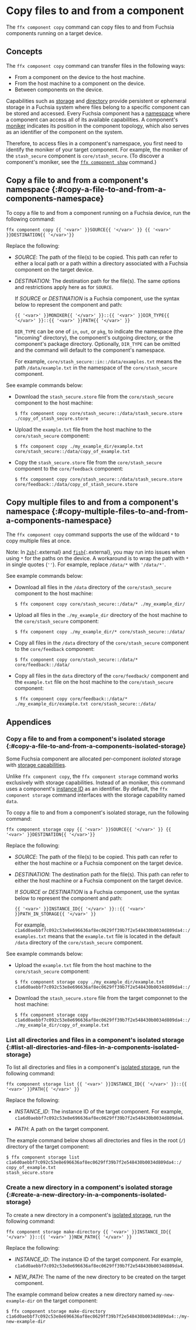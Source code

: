 # Copy files to and from a component

The `ffx component copy` command can copy files to and from Fuchsia components running
on a target device.

## Concepts

The `ffx component copy` command can transfer files in the following ways:

-  From a component on the device to the host machine.
-  From the host machine to a component on the device.
-  Between components on the  device.

Capabilities such as [storage][storage-capabilities] and
[directory][directory-capabilities] provide persistent or ephemeral storage in a Fuchsia
system where files belong to a specific component can be stored and accessed. Every Fuchsia
component has a [namespace][namespace] where a component can access all of its available
capabilities. A component's [moniker][component-moniker] indicates its position in
the component topology, which also serves as an identifier of the component on the system.

Therefore, to access files in a component's namespace, you first need to identify the
moniker of your target component. For example, the
moniker of the `stash_secure` component is `core/stash_secure`. (To discover a component's
moniker, see the [`ffx component show`][ffx-component-show] command.)

## Copy a file to and from a component's namespace {:#copy-a-file-to-and-from-a-components-namespace}

To copy a file to and from a component running on a Fuchsia device, run the following
command:

```posix-terminal
ffx component copy {{ '<var>' }}SOURCE{{ '</var>' }} {{ '<var>' }}DESTINATION{{ '</var>'}}
```

Replace the following:

*  <var>SOURCE</var>: The path of the file(s) to be copied. This path can refer
   to either a local path or a path within a directory associated with a
   Fuchsia component on the target device.

*  <var>DESTINATION</var>: The destination path for the file(s). The same
   options and restrictions apply here as for `SOURCE`.

   If <var>SOURCE</var> or <var>DESTINATION</var> is a Fuchsia component,
   use the syntax below to represent the component and path:

   ```none {:.devsite-disable-click-to-copy}
   {{ '<var>' }}MONIKER{{ '</var>' }}::{{ '<var>' }}DIR_TYPE{{ '</var>' }}::{{ '<var>' }}PATH{{ '</var>' }}
   ```

   `DIR_TYPE` can be one of `in`, `out`, or `pkg`, to indicate the namespace
   (the "incoming" directory), the component's outgoing directory, or the
   component's package directory. Optionally, `DIR_TYPE` can be omitted and the
   command will default to the component's namespace.

   For example, `core/stash_secure::in::/data/examples.txt` means the path
   `/data/example.txt` in the namespace of the `core/stash_secure` component.

See example commands below:

*  Download the `stash_secure.store` file from the `core/stash_secure`
   component to the host machine:

   ```none {:.devsite-disable-click-to-copy}
   $ ffx component copy core/stash_secure::/data/stash_secure.store ./copy_of_stash_secure.store
   ```

*  Upload the `example.txt` file from the host machine to the `core/stash_secure`
   component:

   ```none {:.devsite-disable-click-to-copy}
   $ ffx component copy ./my_example_dir/example.txt core/stash_secure::/data/copy_of_example.txt
   ```

*  Copy the `stash_secure.store` file from the `core/stash_secure` component to
   the `core/feedback` component:

   ```none {:.devsite-disable-click-to-copy}
   $ ffx component copy core/stash_secure::/data/stash_secure.store core/feedback::/data/copy_of_stash_secure.store
   ```

## Copy multiple files to and from a component's namespace {:#copy-multiple-files-to-and-from-a-components-namespace}

The `ffx component copy` command supports the use of the wildcard `*` to copy multiple files at once.

Note: In [`Zsh`][zsh]{:.external} and [`fish`][fish]{:.external}, you may run into issues when
using `*` for the paths on the device. A workaround is to wrap the path with `*` in single quotes
(`''`). For example, replace `/data/*` with `'/data/*'`.

See example commands below:

*  Download all files in the `/data` directory of the `core/stash_secure`
   component to the host machine:

   ```none {:.devsite-disable-click-to-copy}
   $ ffx component copy core/stash_secure::/data/* ./my_example_dir/
   ```

*  Upload all files in the `./my_example_dir` directory of the host machine to
   the `core/stash_secure` component:

   ```none {:.devsite-disable-click-to-copy}
   $ ffx component copy ./my_example_dir/* core/stash_secure::/data/
   ```

*  Copy all files in the `/data` directory of the `core/stash_secure` component to
   the `core/feedback` component:

   ```none {:.devsite-disable-click-to-copy}
   $ ffx component copy core/stash_secure::/data/* core/feedback::/data/
   ```

*  Copy all files in the `data` directory of the `core/feedback/` component and the
   `example.txt` file on the host machine to the `core/stash_secure` component:

   ``` none {:.devsite-disable-click-to-copy}
   $ ffx component copy core/feedback::/data/* ./my_example_dir/example.txt core/stash_secure::/data/
   ```

## Appendices

### Copy a file to and from a component's isolated storage {:#copy-a-file-to-and-from-a-components-isolated-storage}

Some Fuchsia component are allocated per-component *isolated* storage with
[storage capabilities][storage-capabilities].

Unlike `ffx component copy`, the `ffx component storage` command works exclusively with
storage capabilities. Instead of an moniker, this command uses a component's
[instance ID][component-id-index] as an identifier. By default, the `ffx component storage`
command interfaces with the storage capability named `data`.

To copy a file to and from a component's isolated storage, run the following command:

```posix-terminal
ffx component storage copy {{ '<var>' }}SOURCE{{ '</var>' }} {{ '<var>' }}DESTINATION{{ '</var>'}}
```

Replace the following:

*  <var>SOURCE</var>: The path of the file(s) to be copied. This path can refer
   to either the host machine or a Fuchsia component on the target device.

*  <var>DESTINATION</var>: The destination path for the file(s). This path can
   refer to either the host machine or a Fuchsia component on the target device.

   If <var>SOURCE</var> or <var>DESTINATION</var> is a Fuchsia component,
   use the syntax below to represent the component and path:

   ```none {:.devsite-disable-click-to-copy}
   {{ '<var>' }}INSTANCE_ID{{ '</var>' }}::{{ '<var>' }}PATH_IN_STORAGE{{ '</var>' }}
   ```

   For example, `c1a6d0aebbf7c092c53e8e696636af8ec0629ff39b7f2e548430b0034d809da4::/examples.txt`
   means that the `example.txt` file is located in the default `/data` directory of the
   `core/stash_secure` component.

See example commands below:

*  Upload the `example.txt` file from the host machine to the `core/stash_secure`
   component:

   ```none {:.devsite-disable-click-to-copy}
   $ ffx component storage copy ./my_example_dir/example.txt c1a6d0aebbf7c092c53e8e696636af8ec0629ff39b7f2e548430b0034d809da4::/copy_of_example.txt
   ```

*  Download the `stash_secure.store` file from the target componnet to the host machine:

   ```none {:.devsite-disable-click-to-copy}
   $ ffx component storage copy c1a6d0aebbf7c092c53e8e696636af8ec0629ff39b7f2e548430b0034d809da4::/stash_secure.store ./my_example_dir/copy_of_example.txt
   ```

### List all directories and files in a component's isolated storage {:#list-all-directories-and-files-in-a-components-isolated-storage}

To list all directories and files in a component's
[isolated storage](#copy-a-file-to-and-from-a-components-isolated-storage),
run the following command:

```posix-terminal
ffx component storage list {{ '<var>' }}INSTANCE_ID{{ '</var>' }}::{{ '<var>' }}PATH{{ '</var>' }}
```

Replace the following:

*  <var>INSTANCE_ID</var>: The instance ID of the target component.
   For example, `c1a6d0aebbf7c092c53e8e696636af8ec0629ff39b7f2e548430b0034d809da4`.

*  <var>PATH</var>: A path on the target component.

The example command below shows all directories and files in the root (`/`) directory
of the target component:

```none {:.devsite-disable-click-to-copy}
$ ffx component storage list c1a6d0aebbf7c092c53e8e696636af8ec0629ff39b7f2e548430b0034d809da4::/
copy_of_example.txt
stash_secure.store
```

### Create a new directory in a component's isolated storage {:#create-a-new-directory-in-a-components-isolated-storage}

To create a new directory in a component's
[isolated storage](#copy-a-file-to-and-from-a-components-isolated-storage),
run the following command:

```posix-terminal
ffx component storage make-directory {{ '<var>' }}INSTANCE_ID{{ '</var>' }}::{{ '<var>' }}NEW_PATH{{ '</var>' }}
```

Replace the following:

*  <var>INSTANCE_ID</var>: The instance ID  of the target component.
   For example, `c1a6d0aebbf7c092c53e8e696636af8ec0629ff39b7f2e548430b0034d809da4`.

*  <var>NEW_PATH</var>: The name of the new directory to be created on the target
   component.

The example command below creates a new directory named `my-new-example-dir` on
the target component:

```none {:.devsite-disable-click-to-copy}
$ ffx component storage make-directory c1a6d0aebbf7c092c53e8e696636af8ec0629ff39b7f2e548430b0034d809da4::/my-new-example-dir
```

<!-- Reference links -->

[storage-capabilities]: /docs/concepts/components/v2/capabilities/storage.md
[directory-capabilities]: /docs/concepts/components/v2/capabilities/directory.md
[component-moniker]: /docs/concepts/components/v2/identifiers.md#monikers
[ffx-component-storage]: https://fuchsia.dev/reference/tools/sdk/ffx#storage
[ffx-component-show]: ./view-component-information.md#get-detailed-information-from-a-component
[component-id-index]: /docs/development/components/component_id_index.md
[namespace]: /docs/concepts/process/namespaces.md
[zsh]: https://zsh.sourceforge.io/
[fish]: https://fishshell.com/
